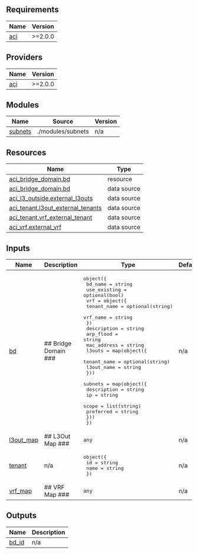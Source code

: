 <!-- BEGIN_TF_DOCS -->
## Requirements

| Name | Version |
|------|---------|
| <a name="requirement_aci"></a> [aci](#requirement\_aci) | >=2.0.0 |

## Providers

| Name | Version |
|------|---------|
| <a name="provider_aci"></a> [aci](#provider\_aci) | >=2.0.0 |

## Modules

| Name | Source | Version |
|------|--------|---------|
| <a name="module_subnets"></a> [subnets](#module\_subnets) | ./modules/subnets | n/a |

## Resources

| Name | Type |
|------|------|
| [aci_bridge_domain.bd](https://registry.terraform.io/providers/CiscoDevNet/aci/latest/docs/resources/bridge_domain) | resource |
| [aci_bridge_domain.bd](https://registry.terraform.io/providers/CiscoDevNet/aci/latest/docs/data-sources/bridge_domain) | data source |
| [aci_l3_outside.external_l3outs](https://registry.terraform.io/providers/CiscoDevNet/aci/latest/docs/data-sources/l3_outside) | data source |
| [aci_tenant.l3out_external_tenants](https://registry.terraform.io/providers/CiscoDevNet/aci/latest/docs/data-sources/tenant) | data source |
| [aci_tenant.vrf_external_tenant](https://registry.terraform.io/providers/CiscoDevNet/aci/latest/docs/data-sources/tenant) | data source |
| [aci_vrf.external_vrf](https://registry.terraform.io/providers/CiscoDevNet/aci/latest/docs/data-sources/vrf) | data source |

## Inputs

| Name | Description | Type | Default | Required |
|------|-------------|------|---------|:--------:|
| <a name="input_bd"></a> [bd](#input\_bd) | ## Bridge Domain ### | <pre>object({<br>    bd_name       = string<br>    use_existing  = optional(bool)<br>    vrf = object({<br>      tenant_name = optional(string)<br>      vrf_name    = string<br>      })<br>    description   = string<br>    arp_flood     = string<br>    mac_address   = string<br>    l3outs        = map(object({<br>      tenant_name = optional(string)<br>      l3out_name  = string<br>      }))<br>    subnets = map(object({<br>      description   = string<br>      ip            = string<br>      scope         = list(string)<br>      preferred     = string<br>      }))<br>    })</pre> | n/a | yes |
| <a name="input_l3out_map"></a> [l3out\_map](#input\_l3out\_map) | ## L3Out Map ### | `any` | n/a | yes |
| <a name="input_tenant"></a> [tenant](#input\_tenant) | n/a | <pre>object({<br>    id    = string<br>    name  = string<br>    })</pre> | n/a | yes |
| <a name="input_vrf_map"></a> [vrf\_map](#input\_vrf\_map) | ## VRF Map ### | `any` | n/a | yes |

## Outputs

| Name | Description |
|------|-------------|
| <a name="output_bd_id"></a> [bd\_id](#output\_bd\_id) | n/a |
<!-- END_TF_DOCS -->